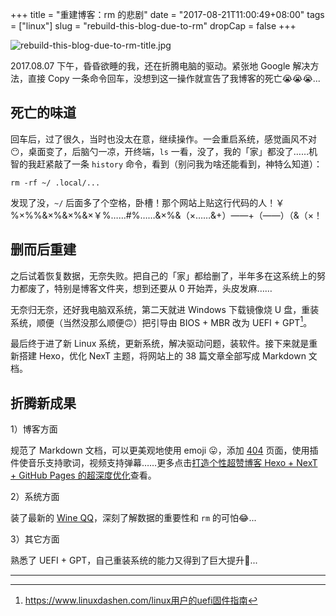 +++
title = "重建博客：rm 的悲剧"
date = "2017-08-21T11:00:49+08:00"
tags = ["linux"]
slug = "rebuild-this-blog-due-to-rm"
dropCap = false
+++

![rebuild-this-blog-due-to-rm-title.jpg](/images/rebuild-this-blog-due-to-rm-title.jpg)

2017.08.07 下午，昏昏欲睡的我，还在折腾电脑的驱动。紧张地 Google 解决方法，直接 Copy 一条命令回车，没想到这一操作就宣告了我博客的死亡😭😭😭...

## 死亡的味道

回车后，过了很久，当时也没太在意，继续操作。一会重启系统，感觉画风不对😶，桌面变了，后脑勺一凉，开终端，`ls` 一看，没了，我的「家」都没了……机智的我赶紧敲了一条 `history` 命令，看到（别问我为啥还能看到，神特么知道）：

```
rm -rf ~/ .local/...
```

发现了没，`~/` 后面多了个空格，卧槽！那个网站上贴这行代码的人！￥%×%%&×%&×%&×￥%……#%……&×%&（×……&+）——+（——）（&（×！

## 删而后重建

之后试着恢复数据，无奈失败。把自己的「家」都给删了，半年多在这系统上的努力都废了，特别是博客文件夹，想到还要从 0 开始弄，头皮发麻……

无奈归无奈，还好我电脑双系统，第二天就进 Windows 下载镜像烧 U 盘，重装系统，顺便（当然没那么顺便🙃）把引导由 BIOS + MBR 改为 UEFI + GPT[^1]。

最后终于进了新 Linux 系统，更新系统，解决驱动问题，装软件。接下来就是重新搭建 Hexo，优化 NexT 主题，将网站上的 38 篇文章全部写成 Markdown 文档。

## 折腾新成果

1）博客方面

规范了 Markdown 文档，可以更美观地使用 emoji 😛，添加 <a href="/404.html" target="_blank" rel="noopener">404</a> 页面，使用插件使音乐支持歌词，视频支持弹幕……更多点击[打造个性超赞博客 Hexo + NexT + GitHub Pages 的超深度优化](/tech/hexo-next-optimization/)查看。

2）系统方面

装了最新的 [Wine QQ](http://phpcj.org/wineqq/)，深刻了解数据的重要性和 `rm` 的可怕😂...

3）其它方面

熟悉了 UEFI + GPT，自己重装系统的能力又得到了巨大提升🤪...

---

[^1]: <https://www.linuxdashen.com/linux用户的uefi固件指南>

